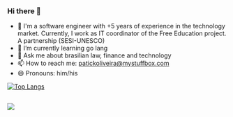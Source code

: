 ### Hi there 👋

- 🔭 I'm a software engineer with +5 years of experience in the technology market. Currently, I work as IT coordinator of the Free Education project. A partnership (SESI-UNESCO)
- 🌱 I’m currently learning go lang
- 💬 Ask me about brasilian law, finance and technology
- 📫 How to reach me: patickoliveira@mystuffbox.com
- 😄 Pronouns: him/his

  
[![Top Langs](https://github-readme-stats.vercel.app/api/top-langs/?username=patrickoliveira15&layout=compact)](https://github.com/patrickoliveira15/github-readme-stats)


##

<div> 
  <a href="https://www.linkedin.com/in/patrickaoliveira/" target="_blank"><img src="https://img.shields.io/badge/-LinkedIn-%230077B5?style=for-the-badge&logo=linkedin&logoColor=white" target="_blank"></a> 
</div>
